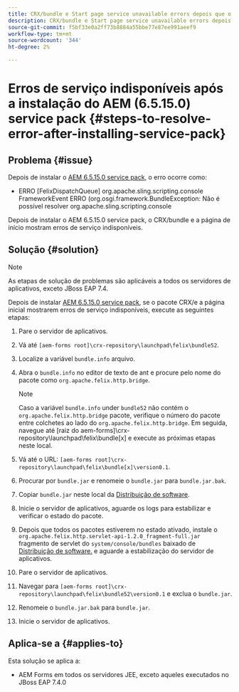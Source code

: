 ```yaml
---
title: CRX/bundle e Start page service unavailable errors depois que o service pack 6.5.15.0 mais recente for instalado
description: CRX/bundle e Start page service unavailable errors depois que o service pack 6.5.15.0 mais recente for instalado
source-git-commit: f5bf33e0a2ff73b8884a55bbe77e87ee991aeef9
workflow-type: tm+mt
source-wordcount: '344'
ht-degree: 2%

---
```



# Erros de serviço indisponíveis após a instalação do AEM (6.5.15.0) service pack {#steps-to-resolve-error-after-installing-service-pack}

## Problema {#issue}

Depois de instalar o [AEM 6.5.15.0 service pack](https://experience.adobe.com/#/downloads/content/software-distribution/en/aem.html?package=/content/software-distribution/en/details.html/content/dam/aem/public/adobe/packages/cq650/servicepack/aem-service-pkg-6.5.15.0.zip), o erro ocorre como:
* ERRO [FelixDispatchQueue] org.apache.sling.scripting.console FrameworkEvent ERRO (org.osgi.framework.BundleException: Não é possível resolver org.apache.sling.scripting.console

Depois de instalar o AEM 6.5.15.0 service pack, o CRX/bundle e a página de início mostram erros de serviço indisponíveis.

## Solução {#solution}

>[!NOTE]
>
>As etapas de solução de problemas são aplicáveis a todos os servidores de aplicativos, exceto JBoss EAP 7.4.

Depois de instalar [AEM 6.5.15.0 service pack](https://experience.adobe.com/#/downloads/content/software-distribution/en/aem.html?package=/content/software-distribution/en/details.html/content/dam/aem/public/adobe/packages/cq650/servicepack/aem-service-pkg-6.5.15.0.zip), se o pacote CRX/e a página inicial mostrarem erros de serviço indisponíveis, execute as seguintes etapas:

1. Pare o servidor de aplicativos.
1. Vá até `[aem-forms root]\crx-repository\launchpad\felix\bundle52`.
1. Localize a variável `bundle.info` arquivo.
1. Abra o `bundle.info` no editor de texto de ant e procure pelo nome do pacote como `org.apache.felix.http.bridge`.

   >[!NOTE]
   >
   >Caso a variável `bundle.info` under `bundle52` não contém o `org.apache.felix.http.bridge` pacote, verifique o número do pacote entre colchetes ao lado do `org.apache.felix.http.bridge`. Em seguida, navegue até [raiz do aem-forms]\crx-repository\launchpad\felix\bundle[x] e execute as próximas etapas neste local.

1. Vá até o URL: `[aem-forms root]\crx-repository\launchpad\felix\bundle[x]\version0.1`.
1. Procurar por `bundle.jar` e renomeie o `bundle.jar` para `bundle.jar.bak`.
1. Copiar `bundle.jar` neste local da [Distribuição de software](https://experience.adobe.com/#/downloads/content/software-distribution/en/aem.html?package=/content/software-distribution/en/details.html/content/dam/aem/public/adobe/packages/cq650/featurepack/bundle.jar).
1. Inicie o servidor de aplicativos, aguarde os logs para estabilizar e verificar o estado do pacote.
1. Depois que todos os pacotes estiverem no estado ativado, instale o `org.apache.felix.http.servlet-api-1.2.0_fragment-full.jar` fragmento de servlet do `system/console/bundles` baixado de [Distribuição de software.](https://experience.adobe.com/#/downloads/content/software-distribution/en/aem.html?package=/content/software-distribution/en/details.html/content/dam/aem/public/adobe/packages/cq650/featurepack/org.apache.felix.http.servlet-api-1.2.0_fragment_full.jar) e aguarde a estabilização do servidor de aplicativos.
1. Pare o servidor de aplicativos.
1. Navegar para `[aem-forms root]\crx-repository\launchpad\felix\bundle52\version0.1` e exclua o `bundle.jar`.
1. Renomeie o `bundle.jar.bak` para `bundle.jar`.
1. Inicie o servidor de aplicativos.

## Aplica-se a {#applies-to}

Esta solução se aplica a:
* AEM Forms em todos os servidores JEE, exceto aqueles executados no JBoss EAP 7.4.0
